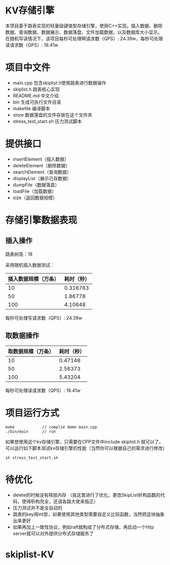 # KV存储引擎
本项目基于跳表实现的轻量级键值型存储引擎，使用C++实现。插入数据、删除数据、查询数据、数据展示、数据落盘、文件加载数据，以及数据库大小显示。
在随机写读情况下，该项目每秒可处理啊请求数（QPS）: 24.39w，每秒可处理读请求数（QPS）: 18.41w

# 项目中文件
* main.cpp 包含skiplist.h使用跳表进行数据操作
* skiplist.h 跳表核心实现
* README.md 中文介绍           
* bin 生成可执行文件目录 
* makefile 编译脚本
* store 数据落盘的文件存放在这个文件夹 
* stress_test_start.sh 压力测试脚本

# 提供接口

* insertElement（插入数据）
* deleteElement（删除数据）
* searchElement（查询数据）
* displayList（展示已存数据）
* dumpFile（数据落盘）
* loadFile（加载数据）
* size（返回数据规模）


# 存储引擎数据表现

## 插入操作

跳表树高：18 

采用随机插入数据测试：


|插入数据规模（万条） |耗时（秒） | 
|---|---|
|10 |0.316763 |
|50 |1.86778 |
|100 |4.10648 |


每秒可处理写请求数（QPS）: 24.39w

## 取数据操作

|取数据规模（万条） |耗时（秒） | 
|---|---|
|10|0.47148 |10|
|50|2.56373 |50|
|100|5.43204 |100|

每秒可处理读请求数（QPS）: 18.41w

# 项目运行方式

```
make            // complie demo main.cpp
./bin/main      // run 
```
如果想使用这个kv存储引擎，只需要在CPP文件中include skiplist.h 就可以了。
可以运行如下脚本测试kv存储引擎的性能（当然你可以根据自己的需求进行修改）

```
sh stress_test_start.sh 
```

# 待优化 
* delete的时候没有释放内存 （我这里进行了优化，更改SkipList析构函数的代码，使得析构完全，还请各路大佬来指正）
* 压力测试并不是全自动的
* 跳表的key用int型，如果使用其他类型需要自定义比较函数，当然把这块抽象出来更好
* 如果再加上一致性协议，例如raft就构成了分布式存储，再启动一个http server就可以对外提供分布式存储服务了
# skiplist-KV
